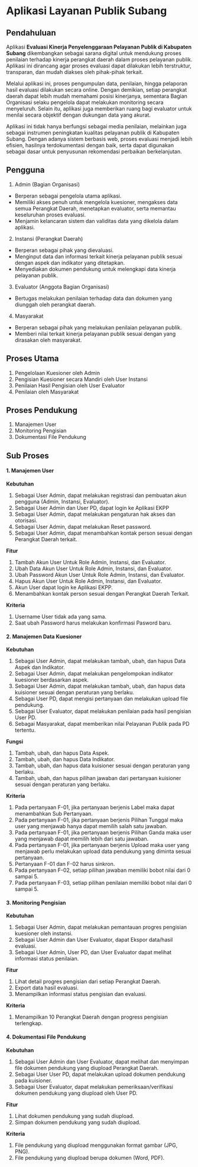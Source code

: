 # Aplikasi Layanan Publik Subang

## Pendahuluan

Aplikasi **Evaluasi Kinerja Penyelenggaraan Pelayanan Publik di Kabupaten Subang** dikembangkan sebagai sarana digital untuk mendukung proses penilaian terhadap kinerja perangkat daerah dalam proses pelayanan publik. Aplikasi ini dirancang agar proses evaluasi dapat dilakukan lebih terstruktur, transparan, dan mudah diakses oleh pihak-pihak terkait.

Melalui aplikasi ini, proses pengumpulan data, penilaian, hingga pelaporan hasil evaluasi dilakukan secara online. Dengan demikian, setiap perangkat daerah dapat lebih mudah memahami posisi kinerjanya, sementara Bagian Organisasi selaku pengelola dapat melakukan monitoring secara menyeluruh. Selain itu, aplikasi juga memberikan ruang bagi evaluator untuk menilai secara objektif dengan dukungan data yang akurat.

Aplikasi ini tidak hanya berfungsi sebagai media penilaian, melainkan juga sebagai instrumen peningkatan kualitas pelayanan publik di Kabupaten Subang. Dengan adanya sistem berbasis web, proses evaluasi menjadi lebih efisien, hasilnya terdokumentasi dengan baik, serta dapat digunakan sebagai dasar untuk penyusunan rekomendasi perbaikan berkelanjutan.

## Pengguna

1. Admin (Bagian Organisasi)

-   Berperan sebagai pengelola utama aplikasi.
-   Memiliki akses penuh untuk mengelola kuesioner, mengakses data semua Perangkat Daerah, menetapkan evaluator, serta memantau keseluruhan proses evaluasi.
-   Menjamin kelancaran sistem dan validitas data yang dikelola dalam aplikasi.

2. Instansi (Perangkat Daerah)

-   Berperan sebagai pihak yang dievaluasi.
-   Menginput data dan informasi terkait kinerja pelayanan publik sesuai dengan aspek dan indikator yang ditetapkan.
-   Menyediakan dokumen pendukung untuk melengkapi data kinerja pelayanan publik.

3. Evaluator (Anggota Bagian Organisasi)

-   Bertugas melakukan penilaian terhadap data dan dokumen yang diunggah oleh perangkat daerah.

4. Masyarakat

-   Berperan sebagai pihak yang melakukan penilaian pelayanan publik.
-   Memberi nilai terkait kinerja pelayanan publik sesuai dengan yang dirasakan oleh masyarakat.

## Proses Utama

1. Pengelolaan Kuesioner oleh Admin
2. Pengisian Kuesioner secara Mandiri oleh User Instansi
3. Penilaian Hasil Pengisian oleh User Evaluator
4. Penilaian oleh Masyarakat

## Proses Pendukung

1. Manajemen User
2. Monitoring Pengisian
3. Dokumentasi File Pendukung

## Sub Proses

#### 1. Manajemen User

**Kebutuhan**

1. Sebagai User Admin, dapat melakukan registrasi dan pembuatan akun pengguna (Admin, Instansi, Evaluator).
2. Sebagai User Admin dan User PD, dapat login ke Aplikasi EKPP
3. Sebagai User Admin, dapat melakukan pengaturan hak akses dan otorisasi.
4. Sebagai User Admin, dapat melakukan Reset password.
5. Sebagai User Admin, dapat menambahkan kontak person sesuai dengan Perangkat Daerah terkait.

**Fitur**

1. Tambah Akun User Untuk Role Admin, Instansi, dan Evaluator.
2. Ubah Data Akun User Untuk Role Admin, Instansi, dan Evaluator.
3. Ubah Password Akun User Untuk Role Admin, Instansi, dan Evaluator.
4. Hapus Akun User Untuk Role Admin, Instansi, dan Evaluator.
5. Akun User dapat login ke Aplikasi EKPP.
6. Menambahkan kontak person sesuai dengan Perangkat Daerah Terkait.

**Kriteria**

1. Username User tidak ada yang sama.
2. Saat ubah Password harus melakukan konfirmasi Pasword baru.

#### 2. Manajemen Data Kuesioner

**Kebutuhan**

1. Sebagai User Admin, dapat melakukan tambah, ubah, dan hapus Data Aspek dan Indikator.
2. Sebagai User Admin, dapat melakukan pengelompokan indikator kuesioner berdasarkan aspek.
3. Sebagai User Admin, dapat melakukan tambah, ubah, dan hapus data kuisioner sesuai dengan peraturan yang berlaku.
4. Sebagai User PD, dapat mengisi pertanyaan dan melakukan upload file pendukung.
5. Sebagai User Evaluator, dapat melakukan penilaian pada hasil pengisian User PD.
6. Sebagai Masyarakat, dapat memberikan nilai Pelayanan Publik pada PD tertentu.

**Fungsi**

1. Tambah, ubah, dan hapus Data Aspek.
2. Tambah, ubah, dan hapus Data Indikator.
3. Tambah, ubah, dan hapus data kuisioner sesuai dengan peraturan yang berlaku.
4. Tambah, ubah, dan hapus pilihan jawaban dari pertanyaan kuisioner sesuai dengan peraturan yang berlaku.

**Kriteria**

1. Pada pertanyaan F-01, jika pertanyaan berjenis Label maka dapat menambahkan Sub Pertanyaan.
2. Pada pertanyaan F-01, jika pertanyaan berjenis Pilihan Tunggal maka user yang menjawab hanya dapat memilih salah satu jawaban.
3. Pada pertanyaan F-01, jika pertanyaan berjenis Pilihan Ganda maka user yang menjawab dapat memilih lebih dari satu jawaban.
4. Pada pertanyaan F-01, jika pertanyaan berjenis Upload maka user yang menjawab perlu melakukan upload data pendukung yang diminta sesuai pertanyaan.
5. Pertanyaan F-01 dan F-02 harus sinkron.
6. Pada pertanyaan F-02, setiap pilihan jawaban memiliki bobot nilai dari 0 sampai 5.
7. Pada pertanyaan F-03, setiap pilihan penilaian memiliki bobot nilai dari 0 sampai 5.

#### 3. Monitoring Pengisian

**Kebutuhan**

1. Sebagai User Admin, dapat melakukan pemantauan progres pengisian kuesioner oleh instansi.
2. Sebagai User Admin dan User Evaluator, dapat Ekspor data/hasil evaluasi.
3. Sebagai User Admin, User PD, dan User Evaluator dapat melihat informasi status penilaian.

**Fitur**

1. Lihat detail progres pengisian dari setiap Perangkat Daerah.
2. Export data hasil evaluasi.
3. Menampilkan informasi status pengisian dan evaluasi.

**Kriteria**

1. Menampilkan 10 Perangkat Daerah dengan progress pengisian terlengkap.

#### 4. Dokumentasi File Pendukung

**Kebutuhan**

1. Sebagai User Admin dan User Evaluator, dapat melihat dan menyimpan file dokumen pendukung yang diupload Perangkat Daerah.
2. Sebagai User User PD, dapat melakukan upload dokumen pendukung pada kuisioner.
3. Sebagai User Evaluator, dapat melakukan pemeriksaan/verifikasi dokumen pendukung yang diupload oleh User PD.

**Fitur**

1. Lihat dokumen pendukung yang sudah diupload.
2. Simpan dokumen pendukung yang sudah diupload.

**Kriteria**

1. File pendukung yang diupload menggunakan format gambar (JPG, PNG).
2. File pendukung yang diupload berupa dokumen (Word, PDF).
